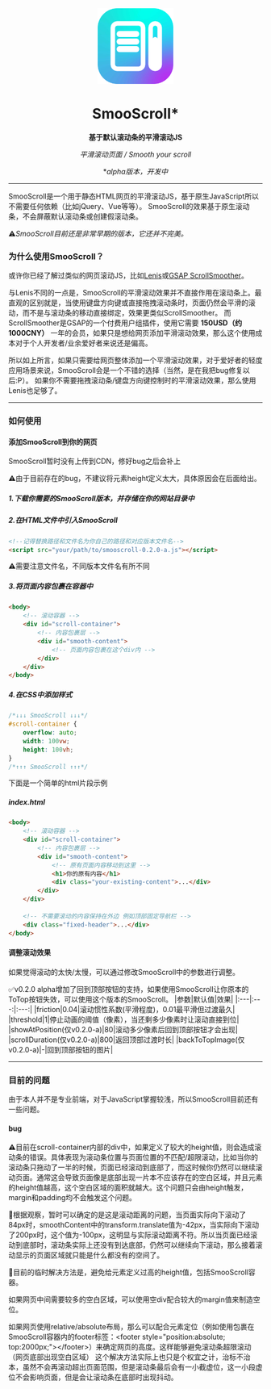 <div align="center">
<a href="/smooscroll-logo.svg">
  <img src="/smooscroll-logo.svg" height="150px" />
</a>

# SmooScroll*

**基于默认滚动条的平滑滚动JS**

*平滑滚动页面 / Smooth your scroll*

**alpha版本，开发中*
</div>

---
SmooScroll是一个用于静态HTML网页的平滑滚动JS，基于原生JavaScript所以不需要任何依赖（比如jQuery、Vue等等）。
SmooScroll的效果基于原生滚动条，不会屏蔽默认滚动条或创建假滚动条。

⚠️*SmooScroll目前还是非常早期的版本，它还并不完美。*

### 为什么使用SmooScroll？
或许你已经了解过类似的网页滚动JS，比如[Lenis](https://github.com/darkroomengineering/lenis)或[GSAP ScrollSmoother](https://gsap.com/docs/v3/Plugins/ScrollSmoother/)。

与Lenis不同的一点是，SmooScroll的平滑滚动效果并不直接作用在滚动条上。最直观的区别就是，当使用键盘方向键或直接拖拽滚动条时，页面仍然会平滑的滚动，而不是与滚动条的移动直接绑定，效果更类似ScrollSmoother。
而ScrollSmoother是GSAP的一个付费用户组插件，使用它需要 **150USD（约1000CNY）** 一年的会员，如果只是想给网页添加平滑滚动效果，那么这个使用成本对于个人开发者/业余爱好者来说还是偏高。

所以如上所言，如果只需要给网页整体添加一个平滑滚动效果，对于爱好者的轻度应用场景来说，SmooScroll会是一个不错的选择（当然，是在我把bug修复以后:P）。
如果你不需要拖拽滚动条/键盘方向键控制时的平滑滚动效果，那么使用Lenis也足够了。

---
### 如何使用
#### 添加SmooScroll到你的网页
SmooScroll暂时没有上传到CDN，修好bug之后会补上

⚠️由于目前存在的bug，不建议将元素height定义太大，具体原因会在后面给出。
##### 1.下载你需要的SmooScroll版本，并存储在你的网站目录中
##### 2.在HTML文件中引入SmooScroll
```html
<!--记得替换路径和文件名为你自己的路径和对应版本文件名-->
<script src="your/path/to/smooscroll-0.2.0-a.js"></script>
```
⚠️需要注意文件名，不同版本文件名有所不同
##### 3.将页面内容包裹在容器中
```html
<body>
    <!-- 滚动容器 -->
    <div id="scroll-container">
        <!-- 内容包裹层 -->
        <div id="smooth-content">
            <!-- 页面内容包裹在这个div内 -->
        </div>
    </div>
</body>
```
##### 4.在CSS中添加样式
```css
/*↓↓↓ SmooScroll ↓↓↓*/
#scroll-container {
    overflow: auto;
    width: 100vw;
    height: 100vh;
}
/*↑↑↑ SmooScroll ↑↑↑*/
```
下面是一个简单的html片段示例
##### index.html
```html
<body>
    <!-- 滚动容器 -->
    <div id="scroll-container">
        <!-- 内容包裹层 -->
        <div id="smooth-content">
            <!-- 原有页面内容移动到这里 -->
            <h1>你的原有内容</h1>
            <div class="your-existing-content">...</div>
        </div>
    </div>

    <!-- 不需要滚动的内容保持在外边 例如顶部固定导航栏 -->
    <div class="fixed-header">...</div>
</body>
```

#### 调整滚动效果
如果觉得滚动的太快/太慢，可以通过修改SmooScroll中的参数进行调整。

✅v0.2.0 alpha增加了回到顶部按钮的支持，如果使用SmooScroll让你原本的ToTop按钮失效，可以使用这个版本的SmooScroll。
|参数|默认值|效果|
|:---|:---:|:---:|
|friction|0.04|滚动惯性系数(平滑程度)，0.01最平滑但过渡最久|
|threshold|1|停止动画的阈值（像素），当还剩多少像素时让滚动直接到位|
|showAtPosition(仅v0.2.0-a)|80|滚动多少像素后回到顶部按钮才会出现|
|scrollDuration(仅v0.2.0-a)|800|返回顶部过渡时长|
|backToTopImage(仅v0.2.0-a)|-|回到顶部按钮的图片|

---
### 目前的问题
由于本人并不是专业前端，对于JavaScript掌握较浅，所以SmooScroll目前还有一些问题。
#### bug
⚠️目前在scroll-container内部的div中，如果定义了较大的height值，则会造成滚动条的错误。具体表现为滚动条位置与页面位置的不匹配/超限滚动，比如当你的滚动条只拖动了一半的时候，页面已经滚动到底部了，而这时候你仍然可以继续滚动页面。通常这会导致页面像是底部出现一片本不应该存在的空白区域，并且元素的height值越高，这个空白区域的面积就越大。这个问题只会由height触发，margin和padding均不会触发这个问题。

🔎根据观察，暂时可以确定的是这是滚动距离的问题，当页面实际向下滚动了84px时，smoothContent中的transform.translate值为-42px，当实际向下滚动了200px时，这个值为-100px，这明显与实际滚动距离不符。所以当页面已经滚动到底部时，滚动条实际上还没有到达底部，仍然可以继续向下滚动，那么接着滚动显示的页面区域就只能是什么都没有的空间了。

💉目前的临时解决方法是，避免给元素定义过高的height值，包括SmooScroll容器。

如果网页中间需要较多的空白区域，可以使用空div配合较大的margin值来制造空位。

如果网页使用relative/absolute布局，那么可以配合元素定位（例如使用包裹在SmooScroll容器内的footer标签：&lt;footer style="position:absolute; top:2000px;">&lt;/footer>）来确定网页的高度。这样能够避免滚动条超限滚动（网页底部出现空白区域）
这个解决方法实际上也只是个权宜之计，治标不治本，虽然不会再滚动超出页面范围，但是滚动条最后会有一小截虚位，这一小段虚位不会影响页面，但是会让滚动条在底部时出现抖动。